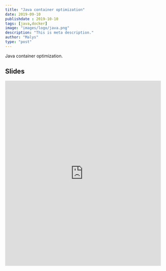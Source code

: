 ```yaml
---
title: "Java container optimization"
date: 2019-09-10
publishdate : 2019-10-10
tags: [java,docker]
image: "images/logo/java.png"
description: "This is meta description."
author: "Malys"
type: "post"
---
```


Java container optimization.

## Slides

<iframe  style="border: 0; width: 100%; height: 600px;" src="https://malys.github.io/java-native-framework-slides/#/"></iframe>
